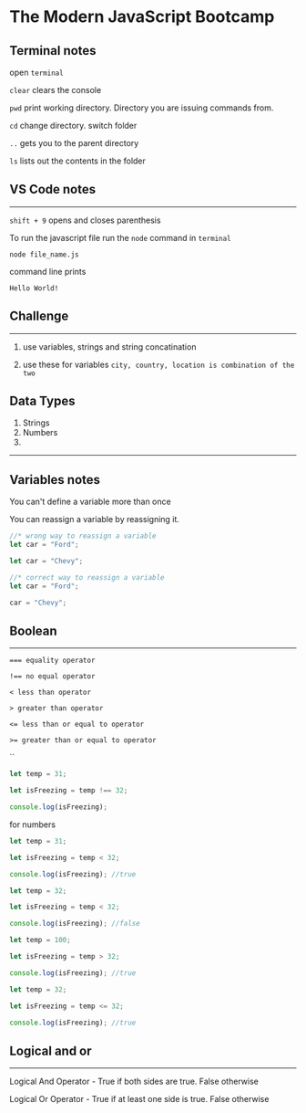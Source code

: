 # The Modern JavaScript Bootcamp

## Terminal notes

open `terminal`

`clear` clears the console

`pwd` print working directory. Directory you are issuing commands from.

`cd` change directory. switch folder

`..` gets you to the parent directory

`ls` lists out the contents in the folder

## VS Code notes

---

`shift + 9` opens and closes parenthesis

To run the javascript file run the `node` command in `terminal`

```
node file_name.js
```

command line prints

```
Hello World!
```

## Challenge

---

1. use variables, strings and string concatination

1. use these for variables `city, country, location is combination of the two`

## Data Types

1. Strings
1. Numbers
1.

---

## Variables notes

You can't define a variable more than once

You can reassign a variable by reassigning it.

```javascript
//* wrong way to reassign a variable
let car = "Ford";

let car = "Chevy";

//* correct way to reassign a variable
let car = "Ford";

car = "Chevy";
```

## Boolean

---

`=== equality operator`

`!== no equal operator`

`< less than operator`

`> greater than operator`

`<= less than or equal to operator`

`>= greater than or equal to operator`

``

```javascript
let temp = 31;

let isFreezing = temp !== 32;

console.log(isFreezing);
```

for numbers

```javascript
let temp = 31;

let isFreezing = temp < 32;

console.log(isFreezing); //true
```

```javascript
let temp = 32;

let isFreezing = temp < 32;

console.log(isFreezing); //false
```

```javascript
let temp = 100;

let isFreezing = temp > 32;

console.log(isFreezing); //true
```

```javascript
let temp = 32;

let isFreezing = temp <= 32;

console.log(isFreezing); //true
```

## Logical and or

---

Logical And Operator - True if both sides are true. False otherwise

Logical Or Operator - True if at least one side is true. False otherwise
